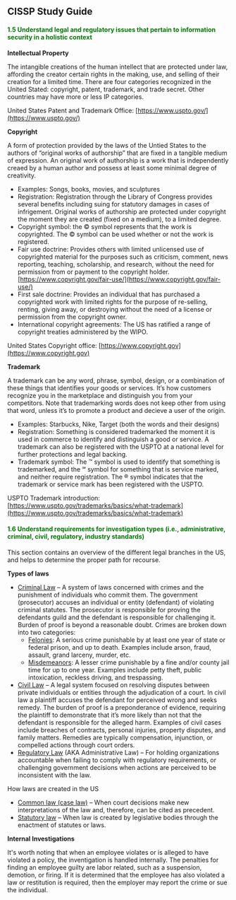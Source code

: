 ## CISSP Study Guide



#### <font color="#007800"><b>1.5 Understand legal and regulatory issues that pertain to information security in a holistic context </b></font>

**Intellectual Property**

The intangible creations of the human intellect that are protected under law, affording the creator certain rights in the making, use, and selling of their creation for a limited time. There are four categories recognized in the United Stated: copyright, patent, trademark, and trade secret. Other countries may have more or less IP categories.

United States Patent and Trademark Office: [https://www.uspto.gov/](https://www.uspto.gov/)



**Copyright**

A form of protection provided by the laws of the Untied States to the authors of “original works of authorship” that are fixed in a tangible medium of expression. An original work of authorship is a work that is independently creaed by a human author and possess at least some minimal degree of creativity.
- Examples: Songs, books, movies, and sculptures
- Registration: Registration through the Library of Congress provides several benefits including suing for statutory damages in cases of infrigement. Original works of authorship are protected under copyright the moment they are created (fixed on a medium), to a limited degree.
- Copyright symbol: the © symbol represents that the work is copyrighted. The © symbol can be used whether or not the work is registered.
- Fair use doctrine: Provides others with limited unlicensed use of copyrighted material for the purposes such as criticism, comment, news reporting, teaching, scholarship, and research, without the need for permission from or payment to the copyright holder. [https://www.copyright.gov/fair-use/](https://www.copyright.gov/fair-use/)
- First sale doctrine: Provides an individual that has purchased a copyrighted work with limited rights for the purpose of re-selling, renting, giving away, or destroying without the need of a license or permission from the copyright owner.
- International copyright agreements: The US has ratified a range of copyright treaties administered by the WIPO.

United States Copyright office: [https://www.copyright.gov](https://www.copyright.gov)

**Trademark**

A trademark can be any word, phrase, symbol, design, or a combination of these things that identifies your goods or services. It’s how customers recognize you in the marketplace and distinguish you from your competitors. Note that trademarking words does not keep other from using that word, unless it’s to promote a product and decieve a user of the origin.
- Examples: Starbucks, Nike, Target (both the words and their designs)
- Registration: Something is considered trademarked the moment it is used in commerce to identify and distinguish a good or service. A trademark can also be registered with the USPTO at a national level for further protections and legal backing.
- Trademark symbol: The ™ symbol is used to identify that something is trademarked, and the ℠ symbol for something that is service marked, and neither require registration. The ® symbol indicates that the trademark or service mark has been registered with the USPTO.

USPTO Trademark introduction: [https://www.uspto.gov/trademarks/basics/what-trademark](https://www.uspto.gov/trademarks/basics/what-trademark)

#### <font color="#007800">1.6 Understand requirements for investigation types (i.e., administrative, criminal, civil, regulatory, industry standards) </font>
This section contains an overview of the different legal branches in the US, and helps to determine the proper path for recourse.

**Types of laws**
- <u>Criminal Law</u> – A system of laws concerned with crimes and the punishment of individuals who commit them. The government (prosecutor) accuses an individual or entity (defendant) of violating criminal statutes. The prosecutor is responsible for proving the defendants guild and the defendant is responsible for challenging it. Burden of proof is beyond a reasonable doubt. Crimes are broken down into two categories:
    - <u>Felonies</u>: A serious crime punishable by at least one year of state or federal prison, and up to death. Examples include arson, fraud, assault, grand larceny, murder, etc.
    - <u>Misdemeanors</u>: A lesser crime punishable by a fine and/or county jail time for up to one year. Examples include petty theft, public intoxication, reckless driving, and trespassing.
- <u>Civil Law</u> – A legal system focused on resolving disputes between private individuals or entities through the adjudication of a court. In civil law a plaintiff accuses the defendant for perceived wrong and seeks remedy. The burden of proof is a preponderance of evidence, requiring the plaintiff to demonstrate that it’s more likely than not that the defendant is responsible for the alleged harm. Examples of civil cases include breaches of contracts, personal injuries, property disputes, and family matters. Remedies are typically compensation, injunction, or compelled actions through court orders.
- <u>Regulatory Law</u> (AKA Administrative Law) – For holding organizations accountable when failing to comply with regulatory requirements, or challenging government decisions when actions are perceived to be inconsistent with the law.

How laws are created in the US
- <u>Common law (case law)</u> – When court decisions make new interpretations of the law and, therefore, can be cited as precedent.
- <u>Statutory law</u> – When law is created by legislative bodies through the enactment of statutes or laws.

**Internal Investigations**

It's worth noting that when an employee violates or is alleged to have violated a policy, the inventigation is handled internally. The penalties for finding an employee guilty are labor related, such as a suspension, demotion, or firing. If it is determined that the employee has also violated a law or restitution is required, then the employer may report the crime or sue the individual.




















    
